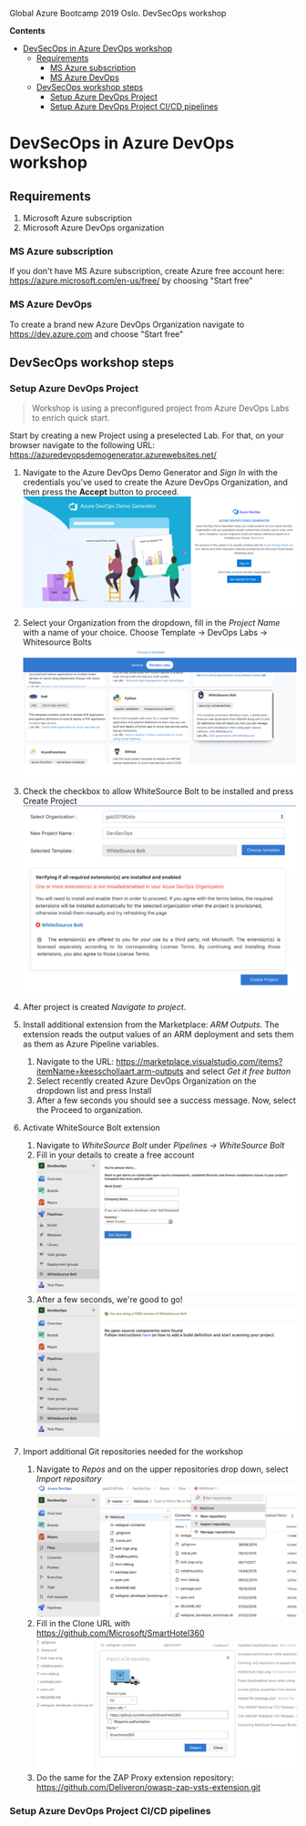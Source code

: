 Global Azure Bootcamp 2019 Oslo. DevSecOps workshop

**Contents**
<!-- TOC -->

- [DevSecOps in Azure DevOps workshop](#devsecops-in-azure-devops-workshop)
  - [Requirements](#requirements)
    - [MS Azure subscription](#ms-azure-subscription)
    - [MS Azure DevOps](#ms-azure-devops)
  - [DevSecOps workshop steps](#devsecops-workshop-steps)
    - [Setup Azure DevOps Project](#setup-azure-devops-project)
    - [Setup Azure DevOps Project CI/CD pipelines](#setup-azure-devops-project-cicd-pipelines)

<!-- /TOC -->
# DevSecOps in Azure DevOps workshop
## Requirements
1. Microsoft Azure subscription 
2. Microsoft Azure DevOps organization
### MS Azure subscription 
If you don't have MS Azure subscription, create Azure free account here: <https://azure.microsoft.com/en-us/free/> by choosing "Start free"
### MS Azure DevOps
To create a brand new Azure DevOps Organization navigate to <https://dev.azure.com> and choose "Start free"
## DevSecOps workshop steps
### Setup Azure DevOps Project
>Workshop is using a preconfigured project from Azure DevOps Labs to enrich quick start.

Start by creating a new Project using a preselected Lab. For that, on your browser navigate to the following URL:  <https://azuredevopsdemogenerator.azurewebsites.net/>

1. Navigate to the Azure DevOps Demo Generator and *Sign In* with the credentials you've used to create the Azure DevOps Organization, and then press the **Accept** button to proceed.
![Azure DevOps Lab Sign In](img/AzureDevOpsLab-SignIn.png)

2. Select your Organization from the dropdown, fill in the *Project Name* with a name of your choice. Choose Template -> DevOps Labs -> Whitesource Bolts
![Azure DevOps Lab Template](img/AzureDevOpsLab-Template.png)

3. Check the checkbox to allow WhiteSource Bolt to be installed and press Create Project
![Azure DevOps Lab WhiteSource Extension](img/AzureDevOpsLab-WhiteSourceExtension.png)

4. After project is created *Navigate to project*.

5. Install additional extension from the Marketplace: *ARM Outputs*. The extension reads the output values of an ARM deployment and sets them as them as Azure Pipeline variables.
   1. Navigate to the URL: <https://marketplace.visualstudio.com/items?itemName=keesschollaart.arm-outputs> and select *Get it free button*
   2. Select recently created Azure DevOps Organization on the dropdown list and press Install
   3. After a few seconds you should see a success message. Now, select the Proceed to organization.
6. Activate WhiteSource Bolt extension
   1. Navigate to *WhiteSource Bolt* under *Pipelines -> WhiteSource Bolt*
   2. Fill in your details to create a free account
   ![WhiteSource Bolt activation](img/WhiteSourceBoltActivation.png)
   3. After a few seconds, we're good to go!
   ![WhiteSource Bolt activation done](img/WhiteSourceBoltDone.png)
7. Import additional Git repositories needed for the workshop
   1. Navigate to *Repos* and on the upper repositories drop down, select *Import repository*
   ![Import the repository for Web Hotel](img/ImportRepository.png)
   2. Fill in the Clone URL with <https://github.com/Microsoft/SmartHotel360>
   ![Import the repository for Web Hotel](img/SmartHotelRepo.png)
   3. Do the same for the ZAP Proxy extension repository: <https://github.com/Deliveron/owasp-zap-vsts-extension.git>

### Setup Azure DevOps Project CI/CD pipelines
